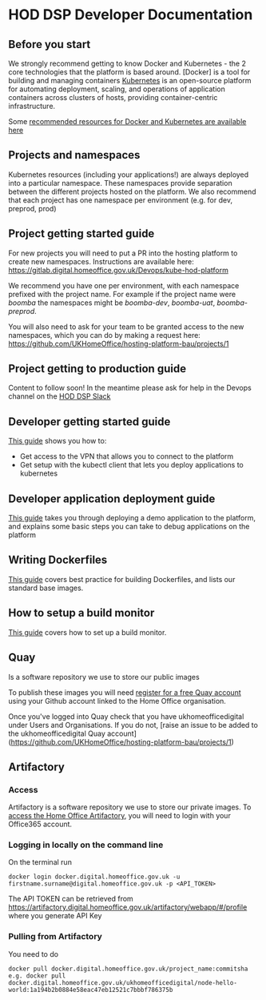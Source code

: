 # HOD DSP Developer Documentation

## Before you start
We strongly recommend getting to know Docker and Kubernetes - the 2 core technologies that the platform is based around.
[Docker] is a tool for building and managing containers
[Kubernetes](http://kubernetes.io/docs/whatisk8s/) is an open-source platform for automating deployment, scaling,
and operations of application containers across clusters of hosts, providing container-centric infrastructure.

Some [recommended resources for Docker and Kubernetes are available here](./recommended-reading.md)

## Projects and namespaces
Kubernetes resources (including your applications!) are always deployed into a particular namespace. 
These namespaces provide separation between the different projects hosted on the platform.
We also recommend that each project has one namespace per environment (e.g. for dev, preprod, prod)

## Project getting started guide
For new projects you will need to put a PR into the hosting platform to create new namespaces.
Instructions are available here:  
https://gitlab.digital.homeoffice.gov.uk/Devops/kube-hod-platform

We recommend you have one per environment, with each namespace prefixed with the project name. 
For example if the project name were *boomba* the namespaces might be *boomba-dev*, *boomba-uat*, *boomba-preprod*.

You will also need to ask for your team to be granted access to the new namespaces, which you can do by making a request here:  
https://github.com/UKHomeOffice/hosting-platform-bau/projects/1

## Project getting to production guide
Content to follow soon! In the meantime please ask for help in the Devops channel on the [HOD DSP Slack](https://hod-dsp.slack.com)

## Developer getting started guide
[This guide](dev_setup.md) shows you how to:

* Get access to the VPN that allows you to connect to the platform
* Get setup with the kubectl client that lets you deploy applications to kubernetes

## Developer application deployment guide
[This guide](platform_introduction.md) takes you through deploying a demo application to the platform, and explains some basic steps you can take to debug applications on the platform

## Writing Dockerfiles
[This guide](./writing_dockerfiles.md) covers best practice for building Dockerfiles, and lists our standard base images.

## How to setup a build monitor
[This guide](build_monitors.md) covers how to set up a build monitor.

## Quay

Is a software repository we use to store our public images 

To publish these images you will need [register for a free Quay account](https://quay.io) using your Github account linked to the Home Office organisation.

Once you've logged into Quay check that you have ukhomeofficedigital under Users and Organisations.
If you do not, [raise an issue to be added to the ukhomeofficedigital Quay account] (https://github.com/UKHomeOffice/hosting-platform-bau/projects/1)

## Artifactory

### Access

Artifactory is a software repository we use to store our private images. To [access the Home Office Artifactory](https://artifactory.digital.homeoffice.gov.uk/artifactory/webapp/#/artifacts/browse/tree/General/docker), you will need to login with your Office365 account. 

### Logging in locally on the command line

On the terminal run 
```
docker login docker.digital.homeoffice.gov.uk -u firstname.surname@digital.homeoffice.gov.uk -p <API_TOKEN>
```

The API TOKEN can be retrieved from https://artifactory.digital.homeoffice.gov.uk/artifactory/webapp/#/profile where you generate API Key

### Pulling from Artifactory

You need to do 

```
docker pull docker.digital.homeoffice.gov.uk/project_name:commitsha
e.g. docker pull docker.digital.homeoffice.gov.uk/ukhomeofficedigital/node-hello-world:1a194b2b0884e58eac47eb12521c7bbbf786375b
```
